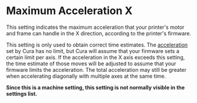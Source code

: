 Maximum Acceleration X
====
This setting indicates the maximum acceleration that your printer's motor and frame can handle in the X direction, according to the printer's firmware.

This setting is only used to obtain correct time estimates. The [acceleration](../speed/acceleration_print.md) set by Cura has no limit, but Cura will assume that your firmware sets a certain limit per axis. If the acceleration in the X axis exceeds this setting, the time estimate of those moves will be adjusted to assume that your firmware limits the acceleration. The total acceleration may still be greater when accelerating diagonally with multiple axes at the same time.

**Since this is a machine setting, this setting is not normally visible in the settings list.**